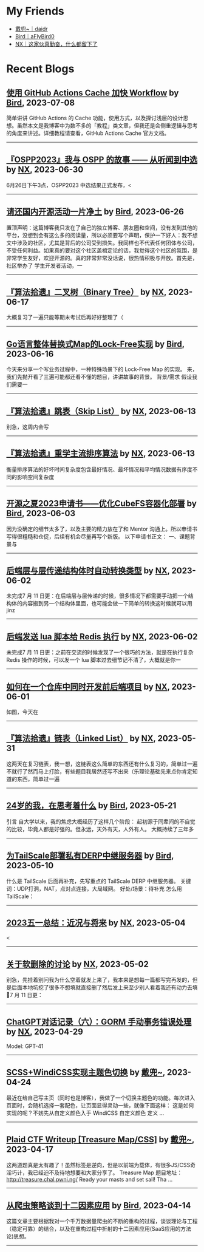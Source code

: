 # My Friends
- [戴兜~｜daidr](https://daidr.me)
- [Bird｜aFlyBird0](https://blog.aflybird.cn/)
- [NX｜这家伙真勤奋，什么都留下了](https://nickxu.me/)

# Recent Blogs
## [使用 GitHub Actions Cache 加快 Workflow](https://blog.aflybird.cn/2023/07/use-github-actions-cache-to-speed-up-workflow/)  by [Bird](https://blog.aflybird.cn/), 2023-07-08

简单讲讲 GitHub Actions 的 Cache 功能，使用方式，以及探讨浅层的设计思想。虽然本文是我博客中为数不多的「教程」类文章，但我还是会侧重逻辑与思考的角度来讲述。详细教程请查看，GitHub Actions Cache 官方文档。

---
## [『OSPP2023』我与 OSPP 的故事 —— 从听闻到中选](https://nickxu.me/2023/06/my-story-with-OSPP-from-hearing-to-being-selected.html)  by [NX](https://nickxu.me/), 2023-06-30

6月26日下午3点，OSPP2023 中选结果正式发布，<

---
## [请还国内开源活动一片净土](https://blog.aflybird.cn/2023/06/please-stop-fucking-open-source-activities-in-china/)  by [Bird](https://blog.aflybird.cn/), 2023-06-26

置顶声明：这篇博客我只发在了自己的独立博客、朋友圈和空间，没有发到其他的平台，没想到会有这么多的阅读量，所以必须要写个声明，保护一下好人：我不想文中涉及的社区，尤其是背后的公司受到损失。我同样也不代表任何团体与公司，不受任何利益。如果真的要对这个社区盖棺定论的话，我觉得这个社区的氛围，是非常学生友好，欢迎开源的。真的非常非常没话说，很热情积极与开放。首先是，社区举办了 学生开发者活动，一

---
## [『算法拾遗』二叉树（Binary Tree）](https://nickxu.me/posts/281.html)  by [NX](https://nickxu.me/), 2023-06-17

大概复习了一遍只能等期末考试后再好好整理了（

---
## [Go语言整体替换式Map的Lock-Free实现](https://blog.aflybird.cn/2023/06/go-lock-free-map-with-replace/)  by [Bird](https://blog.aflybird.cn/), 2023-06-16

今天来分享一个写业务过程中，一种特殊场景下的 Lock-Free Map 的实现。 来，我们先抛开看了三遍可能都还看不懂的题目，讲讲故事的背景。 背景/需求 假设我们需要一

---
## [『算法拾遗』跳表（Skip List）](https://nickxu.me/posts/280.html)  by [NX](https://nickxu.me/), 2023-06-13

别急，这周内会写

---
## [『算法拾遗』重学主流排序算法](https://nickxu.me/posts/279.html)  by [NX](https://nickxu.me/), 2023-06-13

衡量排序算法的好坏时间复杂度包含最好情况、最坏情况和平均情况数据有序度不同的影响空间复杂度

---
## [开源之夏2023申请书——优化CubeFS容器化部署](https://blog.aflybird.cn/2023/06/ospp-2023-proposal-cubefs/)  by [Bird](https://blog.aflybird.cn/), 2023-06-03

因为没确定的细节太多了，以及主要的精力放在了和 Mentor 沟通上。所以申请书写得很粗糙和仓促，后续有机会尽量再写个新版。 以下申请书正文： 一、课题背景与

---
## [后端层与层传递结构体时自动转换类型](https://nickxu.me/posts/278.html)  by [NX](https://nickxu.me/), 2023-06-02

未完成7 月 11 日更：在后端层与层传递的时候，很多情况下都需要手动把一个结构体的内容搬到另一个结构体里面，也可能会做一下简单的转换这时候就可以用 jinz

---
## [后端发送 lua 脚本给 Redis 执行](https://nickxu.me/posts/277.html)  by [NX](https://nickxu.me/), 2023-06-02

未完成7 月 11 日更：之前在交流的时候发现了一个很巧的方法，就是在执行复杂 Redis 操作的时候，可以发一个 lua 脚本过去细节记不清了，大概就是你一

---
## [如何在一个仓库中同时开发前后端项目](https://nickxu.me/posts/276.html)  by [NX](https://nickxu.me/), 2023-06-01

如图，今天在

---
## [『算法拾遗』链表（Linked List）](https://nickxu.me/posts/275.html)  by [NX](https://nickxu.me/), 2023-05-31

这两天在复习链表，我一想，这链表这么简单的东西还有什么复习的，简单过一遍不就行了然而马上打脸，有些题目我居然还写不出来（乐理论基础先来点你肯定知道的东西，简单过一遍

---
## [24岁的我，在思考着什么](https://blog.aflybird.cn/2023/05/contemplating-at-24/)  by [Bird](https://blog.aflybird.cn/), 2023-05-21

引言 自大学以来，我的焦虑大概经历了这样几个阶段： 起初源于同辈间的不自觉的比较，毕竟人都是好强的。但永远，天外有天，人外有人。 大概持续了三年多

---
## [为TailScale部署私有DERP中继服务器](https://blog.aflybird.cn/2023/05/tailscale-derp/)  by [Bird](https://blog.aflybird.cn/), 2023-05-10

什么是 TailScale 后面再补充，先写重点的 TailScale DERP 中继服务器。 关键词：UDP打洞，NAT，点对点连接，大局域网。 好处/场景：待补充 怎么用 TailScale：

---
## [2023五一总结：近况与将来](https://nickxu.me/posts/274.html)  by [NX](https://nickxu.me/), 2023-05-04

<

---
## [关于软删除的讨论](https://nickxu.me/posts/273.html)  by [NX](https://nickxu.me/), 2023-05-02

别急，先挂着别问我为什么空着就发上来了，我本来是想每一篇都写完再发的，但是后面本地坑挖了很多不想填就直接删了然后发上来至少别人看着我还有动力去填🤣7 月 11 日更：

---
## [ChatGPT对话记录（六）：GORM 手动事务错误处理](https://nickxu.me/2023/04/29/ChatGPT%E5%AF%B9%E8%AF%9D%E8%AE%B0%E5%BD%95%EF%BC%88%E5%85%AD%EF%BC%89%EF%BC%9AGORM-%E6%89%8B%E5%8A%A8%E4%BA%8B%E5%8A%A1%E9%94%99%E8%AF%AF%E5%A4%84%E7%90%86/)  by [NX](https://nickxu.me/), 2023-04-29

Model: GPT-41

---
## [SCSS+WindiCSS实现主题色切换](https://daidr.me/archives/code-1069.html)  by [戴兜~](https://daidr.me), 2023-04-24

最近在给自己写主页（同时也是博客），我做了一个切换主题色的功能。每次进入页面时，会随机选择一套配色，让页面显得灵动一些，就像下面这样： 这是如何实现的呢？不妨先从自定义颜色入手 WindiCSS 自定义颜色 定义 …

---
## [Plaid CTF Writeup [Treasure Map/CSS]](https://daidr.me/archives/code-1064.html)  by [戴兜~](https://daidr.me), 2023-04-17

这两道题真是太有趣了！虽然标签是逆向，但是以前端为载体，有很多JS/CSS奇淫巧计，我已经迫不及待地想要和大家分享了。 Treasure Map 题目地址：http://treasure.chal.pwni.ng/ Ready your masts and set sail! Tha …

---
## [从爬虫策略谈到十二因素应用](https://blog.aflybird.cn/2023/04/from-crawler-strategy-to-twelve-factor-app/)  by [Bird](https://blog.aflybird.cn/), 2023-04-14

这篇文章主要根据我对一个千万数据量爬虫的不断的重构的过程，谈谈理论与工程（稳定可靠）的结合，以及在重构过程中折射的十二因素应用(SaaS应用的方法论)思想。

---
